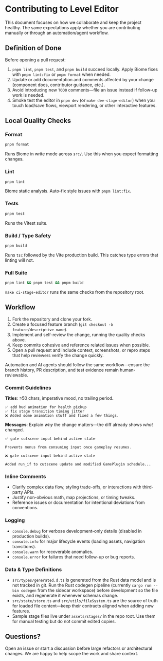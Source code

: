 # Contributing to Level Editor

This document focuses on how we collaborate and keep the project healthy. The same expectations apply whether you are contributing manually or through an automation/agent workflow.

## Definition of Done

Before opening a pull request:

1. `pnpm lint`, `pnpm test`, and `pnpm build` succeed locally. Apply Biome fixes with `pnpm lint:fix` or `pnpm format` when needed.
2. Update or add documentation and comments affected by your change (component docs, contributor guidance, etc.).
3. Avoid introducing new `TODO` comments—file an issue instead if follow-up work is needed.
4. Smoke test the editor in `pnpm dev` (or `make dev-stage-editor`) when you touch load/save flows, viewport rendering, or other interactive features.

## Local Quality Checks

### Format

```bash
pnpm format
```

Runs Biome in write mode across `src/`. Use this when you expect formatting changes.

### Lint

```bash
pnpm lint
```

Biome static analysis. Auto-fix style issues with `pnpm lint:fix`.

### Tests

```bash
pnpm test
```

Runs the Vitest suite.

### Build / Type Safety

```bash
pnpm build
```

Runs `tsc` followed by the Vite production build. This catches type errors that linting will not.

### Full Suite

```bash
pnpm lint && pnpm test && pnpm build
```

`make ci-stage-editor` runs the same checks from the repository root.

## Workflow

1. Fork the repository and clone your fork.
2. Create a focused feature branch (`git checkout -b feature/descriptive-name`).
3. Implement and self-review the change, running the quality checks above.
4. Keep commits cohesive and reference related issues when possible.
5. Open a pull request and include context, screenshots, or repro steps that help reviewers verify the change quickly.

Automation and AI agents should follow the same workflow—ensure the branch history, PR description, and test evidence remain human-reviewable.

### Commit Guidelines

**Titles**: ≤50 chars, imperative mood, no trailing period.

```
✅ add hud animation for health pickup
✅ fix stage transition timing jitter
❌ Added some animation stuff and fixed a few things.
```

**Messages**: Explain _why_ the change matters—the diff already shows _what_ changed.

```
✅ gate cutscene input behind active state

Prevents menus from consuming input once gameplay resumes.

❌ gate cutscene input behind active state

Added run_if to cutscene update and modified GamePlugin schedule...
```

### Inline Comments

- Clarify complex data flow, styling trade-offs, or interactions with third-party APIs.
- Justify non-obvious math, map projections, or timing tweaks.
- Reference issues or documentation for intentional deviations from conventions.

### Logging

- `console.debug` for verbose development-only details (disabled in production builds).
- `console.info` for major lifecycle events (loading assets, navigation transitions).
- `console.warn` for recoverable anomalies.
- `console.error` for failures that need follow-up or bug reports.

### Data & Type Definitions

- `src/types/generated.d.ts` is generated from the Rust data model and is not tracked in git. Run the Rust codegen pipeline (currently `cargo run --bin codegen` from the sidecar workspace) before development so the file exists, and regenerate it whenever schemas change.
- `src/state/store.ts` and `src/utils/fileSystem.ts` are the source of truth for loaded file content—keep their contracts aligned when adding new features.
- Sample stage files live under `assets/stages/` in the repo root. Use them for manual testing but do not commit edited copies.

## Questions?

Open an issue or start a discussion before large refactors or architectural changes. We are happy to help scope the work and share context.
